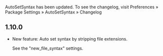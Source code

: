AutoSetSyntax has been updated. To see the changelog, visit
Preferences » Package Settings » AutoSetSyntax » Changelog

## 1.10.0

- New feature: Auto set syntax by stripping file extensions.

  See the "new_file_syntax" settings.
